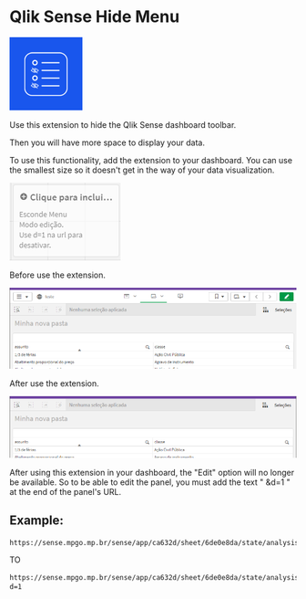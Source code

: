 # Qlik Sense Hide Menu

![Qlik Sense Hide Menu](icon-256x256.png)

Use this extension to hide the Qlik Sense dashboard toolbar.

Then you will have more space to display your data.

To use this functionality, add the extension to your dashboard. You can use the smallest size so it doesn't get in the way of your data visualization.

![Qlik Sense Hide Menu](img/img1.PNG)

Before use the extension.

![Qlik Sense Hide Menu](img/tool0.PNG)

After use the extension.

![Qlik Sense Hide Menu](img/tool1.PNG)

After using this extension in your dashboard, the "Edit" option will no longer be available. So to be able to edit the panel, you must add the text " &d=1 " at the end of the panel's URL.

## Example:

```
https://sense.mpgo.mp.br/sense/app/ca632d/sheet/6de0e8da/state/analysis
```

TO

```
https://sense.mpgo.mp.br/sense/app/ca632d/sheet/6de0e8da/state/analysis?d=1
```